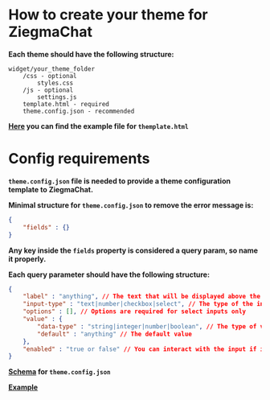 # How to create your theme for ZiegmaChat

**Each theme should have the following structure:**
```console
widget/your_theme_folder
    /css - optional
        styles.css
    /js - optional
        settings.js
    template.html - required
    theme.config.json - recommended
```

**[Here](https://github.com/BlackyWhoElse/streamer.bot-actions/blob/main/widget/chat/theme/default/template.html) you can find the example file for `themplate.html`**

# Config requirements

**`theme.config.json` file is needed to provide a theme configuration template to ZiegmaChat.**


**Minimal structure for `theme.config.json` to remove the error message is:**
```json
{
    "fields" : {}
}
```

**Any key inside the `fields` property is considered a query param, so name it properly.**


**Each query parameter should have the following structure:**
```json
{
    "label" : "anything", // The text that will be displayed above the input
    "input-type" : "text|number|checkbox|select", // The type of the input tag
    "options" : [], // Options are required for select inputs only
    "value" : {
        "data-type" : "string|integer|number|boolean", // The type of value stored in settings
        "default" : "anything" // The default value
    },
    "enabled" : "true or false" // You can interact with the input if it's enabled
}
```

**[Schema](./../../schemas/theme.config.json) for `theme.config.json`**


**[Example](./ziegmaster/theme.config.json)**
